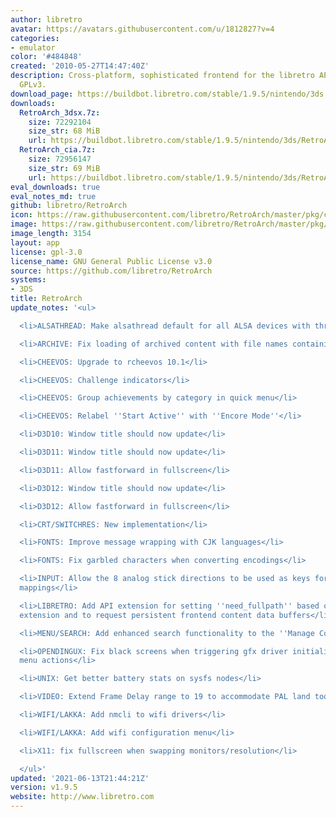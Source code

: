 ```yaml
---
author: libretro
avatar: https://avatars.githubusercontent.com/u/1812827?v=4
categories:
- emulator
color: '#484848'
created: '2010-05-27T14:47:40Z'
description: Cross-platform, sophisticated frontend for the libretro API. Licensed
  GPLv3.
download_page: https://buildbot.libretro.com/stable/1.9.5/nintendo/3ds
downloads:
  RetroArch_3dsx.7z:
    size: 72292104
    size_str: 68 MiB
    url: https://buildbot.libretro.com/stable/1.9.5/nintendo/3ds/RetroArch_3dsx.7z
  RetroArch_cia.7z:
    size: 72956147
    size_str: 69 MiB
    url: https://buildbot.libretro.com/stable/1.9.5/nintendo/3ds/RetroArch_cia.7z
eval_downloads: true
eval_notes_md: true
github: libretro/RetroArch
icon: https://raw.githubusercontent.com/libretro/RetroArch/master/pkg/ctr/assets/default.png
image: https://raw.githubusercontent.com/libretro/RetroArch/master/pkg/ctr/assets/libretro_banner.png
image_length: 3154
layout: app
license: gpl-3.0
license_name: GNU General Public License v3.0
source: https://github.com/libretro/RetroArch
systems:
- 3DS
title: RetroArch
update_notes: '<ul>

  <li>ALSATHREAD: Make alsathread default for all ALSA devices with threads</li>

  <li>ARCHIVE: Fix loading of archived content with file names containing ''#'' characters</li>

  <li>CHEEVOS: Upgrade to rcheevos 10.1</li>

  <li>CHEEVOS: Challenge indicators</li>

  <li>CHEEVOS: Group achievements by category in quick menu</li>

  <li>CHEEVOS: Relabel ''Start Active'' with ''Encore Mode''</li>

  <li>D3D10: Window title should now update</li>

  <li>D3D11: Window title should now update</li>

  <li>D3D11: Allow fastforward in fullscreen</li>

  <li>D3D12: Window title should now update</li>

  <li>D3D12: Allow fastforward in fullscreen</li>

  <li>CRT/SWITCHRES: New implementation</li>

  <li>FONTS: Improve message wrapping with CJK languages</li>

  <li>FONTS: Fix garbled characters when converting encodings</li>

  <li>INPUT: Allow the 8 analog stick directions to be used as keys for core keyboard
  mappings</li>

  <li>LIBRETRO: Add API extension for setting ''need_fullpath'' based on content file
  extension and to request persistent frontend content data buffers</li>

  <li>MENU/SEARCH: Add enhanced search functionality to the ''Manage Cores'' menu</li>

  <li>OPENDINGUX: Fix black screens when triggering gfx driver initialisation via
  menu actions</li>

  <li>UNIX: Get better battery stats on sysfs nodes</li>

  <li>VIDEO: Extend Frame Delay range to 19 to accommodate PAL land too</li>

  <li>WIFI/LAKKA: Add nmcli to wifi drivers</li>

  <li>WIFI/LAKKA: Add wifi configuration menu</li>

  <li>X11: fix fullscreen when swapping monitors/resolution</li>

  </ul>'
updated: '2021-06-13T21:44:21Z'
version: v1.9.5
website: http://www.libretro.com
---
```

